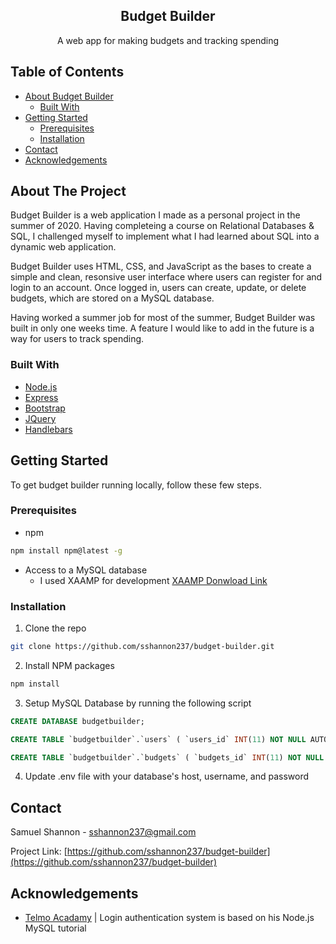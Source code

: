 
<p align="center">

  <h2 align="center">Budget Builder</h2>

  <p align="center">
    A web app for making budgets and tracking spending
    </p>
</p>



<!-- TABLE OF CONTENTS -->
## Table of Contents

* [About Budget Builder](#about-the-project)
  * [Built With](#built-with)
* [Getting Started](#getting-started)
  * [Prerequisites](#prerequisites)
  * [Installation](#installation)
* [Contact](#contact)
* [Acknowledgements](#acknowledgements)



<!-- ABOUT THE PROJECT -->
## About The Project

Budget Builder is a web application I made as a personal project in the summer of 2020. Having completeing a course on Relational Databases & SQL, I challenged myself to implement what I had learned about SQL into a dynamic web application.

Budget Builder uses HTML, CSS, and JavaScript as the bases to create a simple and clean, resonsive user interface where users can register for and login to an account. Once logged in, users can create, update, or delete budgets, which are stored on a MySQL database.

Having worked a summer job for most of the summer, Budget Builder was built in only one weeks time. A feature I would like to add in the future is a way for users to track spending.

### Built With

* [Node.js](https://nodejs.org/en/)
* [Express](https://expressjs.com/)
* [Bootstrap](https://getbootstrap.com)
* [JQuery](https://jquery.com)
* [Handlebars](https://handlebarsjs.com/)



<!-- GETTING STARTED -->
## Getting Started

To get budget builder running locally, follow these few steps.

### Prerequisites

* npm
```sh
npm install npm@latest -g
```
* Access to a MySQL database
    * I used XAAMP for development [XAAMP Donwload Link](https://www.apachefriends.org/index.html)

### Installation

1. Clone the repo
```sh
git clone https://github.com/sshannon237/budget-builder.git
```
2. Install NPM packages
```sh
npm install
```
3. Setup MySQL Database by running the following script
```sql
CREATE DATABASE budgetbuilder;

CREATE TABLE `budgetbuilder`.`users` ( `users_id` INT(11) NOT NULL AUTO_INCREMENT , `users_name` VARCHAR(100) NOT NULL , `users_email` VARCHAR(100) NOT NULL , `users_password` VARCHAR(255) NOT NULL , PRIMARY KEY (`users_id`));

CREATE TABLE `budgetbuilder`.`budgets` ( `budgets_id` INT(11) NOT NULL AUTO_INCREMENT , `users_id` INT(11) NOT NULL , `budgets_name` VARCHAR(255) NOT NULL , `budgets_income` INT(11) NOT NULL , `budgets_transportation` INT(11) NOT NULL , `budgets_groceries` INT(11) NOT NULL , `budgets_eating_out` INT(11) NOT NULL , `budgets_savings` INT(11) NOT NULL , `budgets_other` INT(11) NOT NULL , `budgets_housing` INT(11) NOT NULL , `budgets_date` DATE NOT NULL DEFAULT CURRENT_TIMESTAMP , PRIMARY KEY (`budgets_id`));
```

4. Update .env file with your database's host, username, and password

<!-- CONTACT -->
## Contact

Samuel Shannon - sshannon237@gmail.com

Project Link: [https://github.com/sshannon237/budget-builder](https://github.com/sshannon237/budget-builder)



<!-- ACKNOWLEDGEMENTS -->
## Acknowledgements
* [Telmo Acadamy](https://telmosampaio.com/) | Login authentication system is based on his Node.js MySQL tutorial
